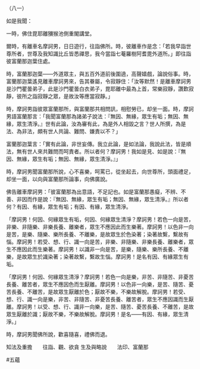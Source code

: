 （八一）

如是我聞：

一時，佛住毘耶離獼猴池側重閣講堂。

爾時，有離車名摩訶男，日日遊行，往詣佛所。時，彼離車作是念：「若我早詣世尊所者，世尊及我知識比丘皆悉禪思，我今當詣七菴羅樹阿耆毘外道所。」即往詣彼富蘭那迦葉住處。

時，富蘭那迦葉——外道眾主，與五百外道前後圍遶，高聲嬉戲，論說俗事。時，富蘭那迦葉遙見離車摩訶男來，告其眷屬，令寂靜住：「汝等默然！是離車摩訶男是沙門瞿曇弟子，此是沙門瞿曇白衣弟子，毘耶離中最為上首，常樂寂靜，讚歎寂靜，彼所之詣寂靜之眾，是故汝等應當寂靜。」

時，摩訶男詣彼眾富蘭那所，與富蘭那共相問訊，相慰勞已，却坐一面。時，摩訶男語富蘭那言：「我聞富蘭那為諸弟子說法：『無因、無緣，眾生有垢；無因、無緣，眾生清淨。』世有此論，汝為審有此，為是外人相毀之言？世人所撰，為是法、為非法，頗有世人共論、難問、嫌責以不？」

富蘭那迦葉言：「實有此論，非世妄傳。我立此論，是如法論，我說此法，皆是順法，無有世人來共難問而呵責者。所以者何？摩訶男！我如是見、如是說：『無因、無緣，眾生有垢；無因、無緣，眾生清淨。』」

時，摩訶男聞富蘭那所說，心不喜樂，呵罵已，從坐起去，向世尊所，頭面禮足，却坐一面，以向與富蘭那所論事，向佛廣說。

佛告離車摩訶男：「彼富蘭那為出意語，不足記也。如是富蘭那愚癡，不辨、不善、非因而作是說：『無因、無緣，眾生有垢；無因、無緣，眾生清淨。』所以者何？有因、有緣，眾生有垢；有因、有緣，眾生清淨。

「摩訶男！何因、何緣眾生有垢，何因、何緣眾生清淨？摩訶男！若色一向是苦，非樂、非隨樂、非樂長養、離樂者，眾生不應因此而生樂著。摩訶男！以色非一向是苦，是樂、隨樂、樂所長養、不離樂，是故眾生於色染著；染著故繫，繫故有惱。摩訶男！若受、想、行、識一向是苦，非樂、非隨樂、非樂長養、離樂者，眾生不應因此而生樂著。摩訶男！以識非一向是苦，是樂，隨樂、樂所長養、不離樂，是故眾生於識染著；染著故繫，繫故生惱。摩訶男！是名有因、有緣眾生有垢。

「摩訶男！何因、何緣眾生清淨？摩訶男！若色一向是樂，非苦、非隨苦、非憂苦長養、離苦者，眾生不應因色而生厭離。摩訶男！以色非一向樂，是苦、隨苦、憂苦長養、不離苦，是故眾生厭離於色；厭故不樂，不樂故解脫。摩訶男！若受、想、行、識一向是樂，非苦、非隨苦、非憂苦長養、離苦者，眾生不應因識而生厭離。摩訶男！以受、想、行、識非一向樂，是苦、隨苦、憂苦長養、不離苦，是故眾生厭離於識；厭故不樂，不樂故解脫。摩訶男！是名——有因、有緣，眾生清淨。」

時，摩訶男聞佛所說，歡喜隨喜，禮佛而退。

知法及重擔　　往詣、觀、欲貪
生及與略說　　法印、富蘭那






#五蘊

